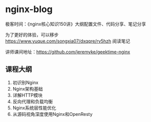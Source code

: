 # nginx-blog

极客时间：《nginx核心知识150讲》大纲配置文件、代码分享、笔记分享

为了更好的体验，可以移步 https://www.yuque.com/songxia07/dxqqre/rv5hzh   阅读笔记

讲师课间地址：https://github.com/jeremyke/geektime-nginx

## 课程大纲

1. 初识别Nginx
2. Nginx架构基础
3. 详解HTTP模块
4. 反向代理和负载均衡
5. Nginx系统层性能优化
6. 从源码视角深度使用Nginx和OpenResty
